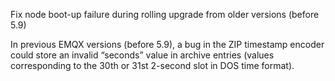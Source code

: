 Fix node boot-up failure during rolling upgrade from older versions (before 5.9)

In previous EMQX versions (before 5.9), a bug in the ZIP timestamp encoder could store an invalid “seconds” value in archive entries (values corresponding to the 30th or 31st 2-second slot in DOS time format).
